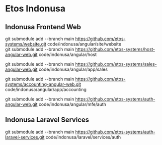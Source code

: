 # Etos Indonusa


## Indonusa Frontend Web
git submodule add --branch main  https://github.com/etos-systems/website.git code/indonusa/angular/site/website <br />
git submodule add --branch main  https://github.com/etos-systems/host-angular-web.git code/indonusa/angular/host <br />

git submodule add --branch main  https://github.com/etos-systems/sales-angular-web.git code/indonusa/angular/app/sales <br />

git submodule add --branch main  https://github.com/etos-systems/accounting-angular-web.git code/indonusa/angular/app/accounting <br />

git submodule add --branch main  https://github.com/etos-systems/auth-angular-web.git code/indonusa/angular/mfe/auth <br />


## Indonusa Laravel Services
git submodule add --branch main  https://github.com/etos-systems/auth-laravel-services.git code/indonusa/laravel/services/auth <br />

